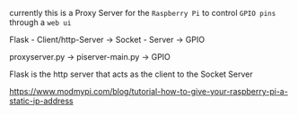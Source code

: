 currently this is a Proxy Server 
for the `Raspberry Pi` 
to control `GPIO pins`
through a `web ui`

Flask - Client/http-Server  -> Socket - Server -> GPIO

proxyserver.py -> piserver-main.py -> GPIO

Flask is the http server that acts as the client to the Socket Server


https://www.modmypi.com/blog/tutorial-how-to-give-your-raspberry-pi-a-static-ip-address